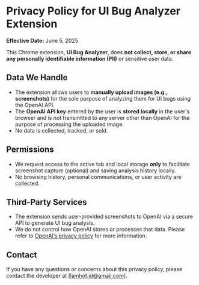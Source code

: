 
# Privacy Policy for UI Bug Analyzer Extension

**Effective Date:** June 5, 2025

This Chrome extension, **UI Bug Analyzer**, does **not collect, store, or share any personally identifiable information (PII)** or sensitive user data.

## Data We Handle
- The extension allows users to **manually upload images (e.g., screenshots)** for the sole purpose of analyzing them for UI bugs using the OpenAI API.
- The **OpenAI API key** entered by the user is **stored locally** in the user's browser and is not transmitted to any server other than OpenAI for the purpose of processing the uploaded image.
- No data is collected, tracked, or sold.

## Permissions
- We request access to the active tab and local storage **only** to facilitate screenshot capture (optional) and saving analysis history locally.
- No browsing history, personal communications, or user activity are collected.

## Third-Party Services
- The extension sends user-provided screenshots to OpenAI via a secure API to generate UI bug analysis.
- We do not control how OpenAI stores or processes that data. Please refer to [OpenAI’s privacy policy](https://openai.com/privacy) for more information.

## Contact
If you have any questions or concerns about this privacy policy, please contact the developer at [lamhot.id@gmail.com].
